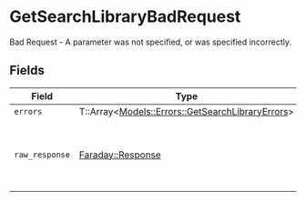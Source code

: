 # GetSearchLibraryBadRequest

Bad Request - A parameter was not specified, or was specified incorrectly.


## Fields

| Field                                                                                             | Type                                                                                              | Required                                                                                          | Description                                                                                       |
| ------------------------------------------------------------------------------------------------- | ------------------------------------------------------------------------------------------------- | ------------------------------------------------------------------------------------------------- | ------------------------------------------------------------------------------------------------- |
| `errors`                                                                                          | T::Array<[Models::Errors::GetSearchLibraryErrors](../../models/errors/getsearchlibraryerrors.md)> | :heavy_minus_sign:                                                                                | N/A                                                                                               |
| `raw_response`                                                                                    | [Faraday::Response](https://www.rubydoc.info/gems/faraday/Faraday/Response)                       | :heavy_minus_sign:                                                                                | Raw HTTP response; suitable for custom response parsing                                           |